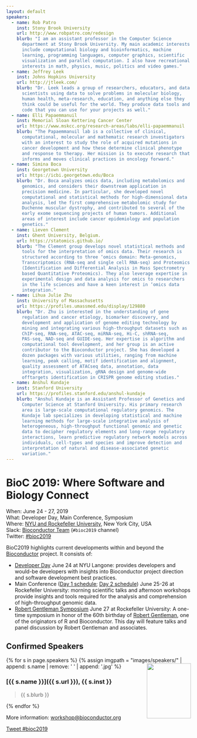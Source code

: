 ```yaml
---
layout: default
speakers:
  - name: Rob Patro
    inst: Stony Brook University
    url: http://www.robpatro.com/redesign
    blurb: "I am an assistant professor in the Computer Science
      department at Stony Brook University. My main academic interests
      include computational biology and bioinformatics, machine
      learning, programming languages, computer graphics, scientific
      visualization and parallel computation. I also have recreational
      interests in math, physics, music, politics and video games."
  - name: Jeffrey Leek
    inst: Johns Hopkins University
    url: http://jtleek.com/
    blurb: "Dr. Leek leads a group of researchers, educators, and data
      scientists using data to solve problems in molecular biology,
      human health, meta-research, education, and anything else they
      think could be useful for the world. They produce data tools and
      code that you can use for your projects as well."
  - name: Elli Papaemmanuil
    inst: Memorial Sloan Kettering Cancer Center
    url: https://www.mskcc.org/research-areas/labs/elli-papaemmanuil
    blurb: "The Papaemmanuil lab is a collective of clinical,
      computational, molecular and mathematic research investigators
      with an interest to study the role of acquired mutations in
      cancer development and how these determine clinical phenotype
      and response to therapy. Her mission is to execute research that
      informs and moves clinical practices in oncology forward."
  - name: Simina Boca
    inst: Georgetown University
    url: https://icbi.georgetown.edu/Boca
    blurb: "Dr. Boca analyzes omics data, including metabolomics and
      genomics, and considers their downstream application in
      precision medicine. In particular, she developed novel
      computational and statistical methods for high-dimensional data
      analysis, led the first comprehensive metabolomic study for
      Duchenne muscular dystrophy, and contributed to several of the
      early exome sequencing projects of human tumors. Additional
      areas of interest include cancer epidemiology and population
      genetics."
  - name: Lieven Clement
    inst: Ghent University, Belgium.
    url: https://statomics.github.io/
    blurb: "The Clement group develops novel statistical methods and
      tools for the interpretation of omics data. Their research is
      structured according to three ‘omics domain: Meta-genomics,
      Transcriptomics (RNA-seq and single cell RNA-seq) and Proteomics
      (Identification and Differential Analysis in Mass Spectrometry
      based Quantitative Proteomics). They also leverage expertise in
      experimental design and data analysis for omics to researchers
      in the life sciences and have a keen interest in ‘omics data
      integration."
  - name: Lihua Julie Zhu
    inst: University of Massachusetts
    url: https://profiles.umassmed.edu/display/129880
    blurb: "Dr. Zhu is interested in the understanding of gene
      regulation and cancer etiology, biomarker discovery, and
      development and application of genome editing technology by
      mining and integrating various high-throughput datasets such as
      ChIP-seq, RNA-seq, ATAC-seq, miRNA-seq, Hi-C, shRNA-seq,
      PAS-seq, NAD-seq and GUIDE-seq. Her expertise is algorithm and
      computational tool development, and her group is an active
      contributor to the Bioconductor project. She has developed a
      dozen packages with various utilities, ranging from machine
      learning, peak calling, motif identification and alignment,
      quality assessment of ATACseq data, annotation, data
      integration, visualization, gRNA design and genome-wide
      offtargets identification in CRISPR genome editing studies."
  - name: Anshul Kundaje
    inst: Stanford University
    url: https://profiles.stanford.edu/anshul-kundaje
    blurb: "Anshul Kundaje is an Assistant Professor of Genetics and
      Computer Science at Stanford University. His primary research
      area is large-scale computational regulatory genomics. The
      Kundaje lab specializes in developing statistical and machine
      learning methods for large-scale integrative analysis of
      heterogeneous, high-throughput functional genomic and genetic
      data to decipher regulatory elements and long-range regulatory
      interactions, learn predictive regulatory network models across
      individuals, cell-types and species and improve detection and
      interpretation of natural and disease-associated genetic
      variation."
---
```

# BioC 2019: Where Software and Biology Connect

When: June 24 - 27, 2019<br />
What: Developer Day, Main Conference, Symposium<br />
Where: [NYU and Rockefeller University][venue], New York City, USA<br />
Slack: [Bioconductor Team][] (`#bioc2019` channel)<br />
Twitter: [#bioc2019][tweet]<br />

[tweet]: https://twitter.com/hashtag/bioc2019?f=tweets
[venue]: ./travel-accommodations
[Bioconductor Team]: https://bioc-community.herokuapp.com/

BioC2019 highlights current developments within and beyond
the [Bioconductor](https://www.bioconductor.org) project. It consists of:
* [Developer Day](./schedule-developer-day) June 24 at NYU Langone:
  provides developers and would-be developers with insights into
  Bioconductor project direction and software development best
  practices.
* Main Conference ([Day 1 schedule](./schedule-day-one); [Day 2 schedule](./schedule-day-two)) June 25-26 at Rockefeller University:
  morning scientific talks and afternoon workshops provide insights
  and tools required for the analysis and comprehension of
  high-throughput genomic data.
* [Robert Gentleman Symposium](./schedule-gentleman-day) June 27 at
  Rockefeller University: A one-time symposium in honor of the 60th
  birthday of [Robert
  Gentleman](https://en.wikipedia.org/wiki/Robert_Gentleman_(statistician)),
  one of the originators of R and Bioconductor. This day will feature
  talks and panel discussion by Robert Gentleman and associates.


## Confirmed Speakers

{% for s in page.speakers %}
{% assign imgpath = "images/speakers/" | append: s.name | remove: ' ' | append: '.jpg' %}
<img src="{{ imgpath }}" style="float:right; width:120px; height:150px; object-fit: cover">
### [{{ s.name }}]({{ s.url }}), {{ s.inst }}

> {{ s.blurb }}

{% endfor %}

More information: [workshop@bioconductor.org][contact]

<a href="https://twitter.com/intent/tweet?button_hashtag=bioc2019&ref_src=twsrc%5Etfw"
    class="twitter-hashtag-button"
    data-show-count="false">Tweet #bioc2019</a>

<script async src="https://platform.twitter.com/widgets.js" charset="utf-8"></script>

[contact]: mailto:workshop@bioconductor.org?subject=BioC2019%20question
